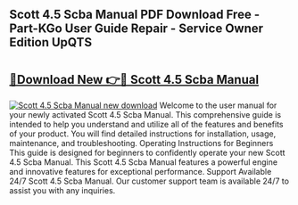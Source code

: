 ## Scott 4.5 Scba Manual PDF Download Free - Part-KGo User Guide Repair - Service Owner Edition UpQTS

# <h2><a href="http://bc28533.oget.top/?id=Scott+4.5+Scba+Manual">🔗Download New 👉🔴 Scott 4.5 Scba Manual</a></h2>

[![Scott 4.5 Scba Manual new download](https://i.imgur.com/5g1atiW.png)](http://bc28533.oget.top/?id=Scott+4.5+Scba+Manual)
Welcome to the user manual for your newly activated Scott 4.5 Scba Manual. This comprehensive guide is intended to help you understand and utilize all of the features and benefits of your product. You will find detailed instructions for installation, usage, maintenance, and troubleshooting. Operating Instructions for Beginners This guide is designed for beginners to confidently operate your new Scott 4.5 Scba Manual. This Scott 4.5 Scba Manual features a powerful engine and innovative features for exceptional performance. Support Available 24/7 Scott 4.5 Scba Manual. Our customer support team is available 24/7 to assist you with any inquiries.
